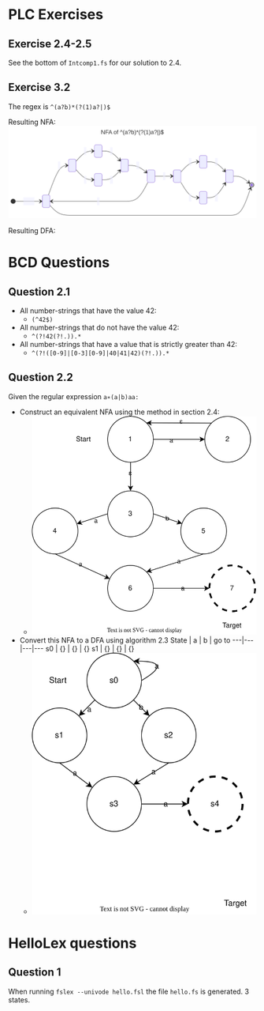 
# PLC Exercises

## Exercise 2.4-2.5

See the bottom of `Intcomp1.fs` for our solution to 2.4.

## Exercise 3.2

The regex is `^(a?b)*(?(1)a?|)$`

Resulting NFA:
![NFA Diagram](NFA3_2.svg)

Resulting DFA:


# BCD Questions

## Question 2.1

- All number-strings that have the value 42:
  - `(^42$)`
- All number-strings that do not have the value 42:
  - `^(?!42(?!.)).*`
- All number-strings that have a value that is strictly greater than 42:
  - `^(?!([0-9]|[0-3][0-9]|40|41|42)(?!.)).*`

## Question 2.2

Given the regular expression `a∗(a|b)aa:`

- Construct an equivalent NFA using the method in section 2.4:
  - ![NFA Diagram](NFA.svg)
- Convert this NFA to a DFA using algorithm 2.3
  State | a | b | go to
  ---|---|---|---
     s0 | {} | {} | {}
     s1 | {} | {} | {}
  - ![DFA Diagram](DFA.svg)

# HelloLex questions

## Question 1
When running `fslex --univode hello.fsl` the file `hello.fs` is generated. 3 states.
